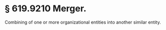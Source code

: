 # § 619.9210   Merger.

Combining of one or more organizational entities into another similar entity. 




